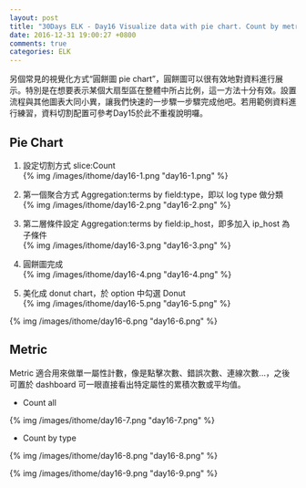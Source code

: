```yaml
---
layout: post
title: "30Days ELK - Day16 Visualize data with pie chart. Count by metric"
date: 2016-12-31 19:00:27 +0800
comments: true
categories: ELK
---
```


另個常見的視覺化方式“圓餅圖 pie chart”，圓餅圖可以很有效地對資料進行展示。特別是在想要表示某個大扇型區在整體中所占比例，這一方法十分有效。設置流程與其他圖表大同小異，讓我們快速的一步驟一步驟完成他吧。若用範例資料進行練習，資料切割配置可參考Day15於此不重複說明囉。
<!--more-->

## Pie Chart

1. 設定切割方式 slice:Count  
{% img /images/ithome/day16-1.png "day16-1.png" %}

2. 第一個聚合方式 Aggregation:terms by field:type，即以 log type 做分類  
{% img /images/ithome/day16-2.png "day16-2.png" %}

3. 第二層條件設定 Aggregation:terms by field:ip_host，即多加入 ip_host 為子條件  
{% img /images/ithome/day16-3.png "day16-3.png" %}

4. 圓餅圖完成  
{% img /images/ithome/day16-4.png "day16-4.png" %}

5. 美化成 donut chart，於 option 中勾選 Donut  
{% img /images/ithome/day16-5.png "day16-5.png" %}

{% img /images/ithome/day16-6.png "day16-6.png" %}

## Metric

Metric 適合用來做單一屬性計數，像是點擊次數、錯誤次數、連線次數...，之後可置於 dashboard 可一眼直接看出特定屬性的累積次數或平均值。

- Count all

{% img /images/ithome/day16-7.png "day16-7.png" %}

- Count by type

{% img /images/ithome/day16-8.png "day16-8.png" %}

{% img /images/ithome/day16-9.png "day16-9.png" %}
